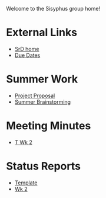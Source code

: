 Welcome to the Sisyphus group home!

# External Links
* [SrD home](https://csse.msoe.us/srdsgn/)
* [Due Dates](https://csse.msoe.us/srdsgn/duedates/)

# Summer Work
* [Project Proposal](https://gitlab.com/msoe.edu/sdl/sd21/sisyphus/msoe-sisbot/-/wikis/Project-Proposal)
* [Summer Brainstorming](https://gitlab.com/msoe.edu/sdl/sd21/sisyphus/msoe-sisbot/-/wikis/Summer-Brainstorming)

# Meeting Minutes
* [T Wk 2](https://gitlab.com/msoe.edu/sdl/sd21/sisyphus/msoe-sisbot/-/wikis/minutes-2020-09-14)

# Status Reports
* [Template]()
* [Wk 2]()